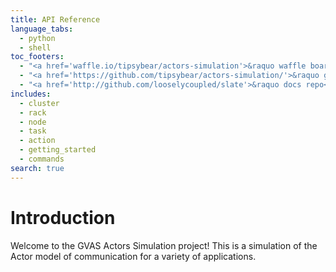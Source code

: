```yaml
---
title: API Reference
language_tabs:
  - python
  - shell
toc_footers:
  - "<a href='waffle.io/tipsybear/actors-simulation'>&raquo waffle board</a>"
  - "<a href='https://github.com/tipsybear/actors-simulation/'>&raquo gvas repo</a>"
  - "<a href='http://github.com/looselycoupled/slate'>&raquo docs repo</a>"
includes:
  - cluster
  - rack
  - node
  - task
  - action
  - getting_started
  - commands
search: true
---
```


# Introduction

Welcome to the GVAS Actors Simulation project! This is a simulation of the Actor model of communication for a variety of applications.
